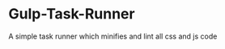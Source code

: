 Gulp-Task-Runner
================

A simple task runner which minifies and lint all css and js code

